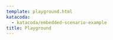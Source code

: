 ```yaml
---
template: playground.html
katacoda:
  - katacoda/embedded-scenario-example
title: Playground
---
```

